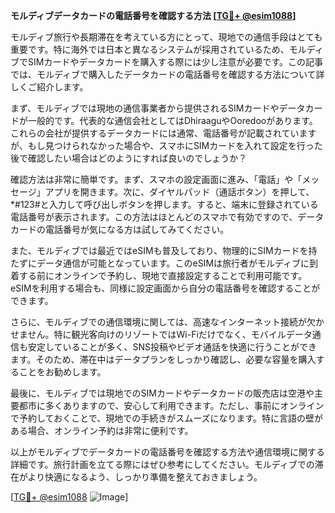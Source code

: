**モルディブデータカードの電話番号を確認する方法 [[TG💪+ @esim1088](https://t.me/s/esim1088)]**

モルディブ旅行や長期滞在を考えている方にとって、現地での通信手段はとても重要です。特に海外では日本と異なるシステムが採用されているため、モルディブでSIMカードやデータカードを購入する際には少し注意が必要です。この記事では、モルディブで購入したデータカードの電話番号を確認する方法について詳しくご紹介します。

まず、モルディブでは現地の通信事業者から提供されるSIMカードやデータカードが一般的です。代表的な通信会社としてはDhiraaguやOoredooがあります。これらの会社が提供するデータカードには通常、電話番号が記載されていますが、もし見つけられなかった場合や、スマホにSIMカードを入れて設定を行った後で確認したい場合はどのようにすれば良いのでしょうか？

確認方法は非常に簡単です。まず、スマホの設定画面に進み、「電話」や「メッセージ」アプリを開きます。次に、ダイヤルパッド（通話ボタン）を押して、*#123#と入力して呼び出しボタンを押します。すると、端末に登録されている電話番号が表示されます。この方法はほとんどのスマホで有効ですので、データカードの電話番号が気になる方は試してみてください。

また、モルディブでは最近ではeSIMも普及しており、物理的にSIMカードを持たずにデータ通信が可能となっています。このeSIMは旅行者がモルディブに到着する前にオンラインで予約し、現地で直接設定することで利用可能です。eSIMを利用する場合も、同様に設定画面から自分の電話番号を確認することができます。

さらに、モルディブでの通信環境に関しては、高速なインターネット接続が欠かせません。特に観光客向けのリゾートではWi-Fiだけでなく、モバイルデータ通信も安定していることが多く、SNS投稿やビデオ通話を快適に行うことができます。そのため、滞在中はデータプランをしっかり確認し、必要な容量を購入することをお勧めします。

最後に、モルディブでは現地でのSIMカードやデータカードの販売店は空港や主要都市に多くありますので、安心して利用できます。ただし、事前にオンラインで予約しておくことで、現地での手続きがスムーズになります。特に言語の壁がある場合、オンライン予約は非常に便利です。

以上がモルディブでデータカードの電話番号を確認する方法や通信環境に関する詳細です。旅行計画を立てる際にはぜひ参考にしてください。モルディブでの滞在がより快適になるよう、しっかり準備を整えておきましょう。

[[TG💪+ @esim1088](https://t.me/s/esim1088) ![Image](https://i.postimg.cc/Y0z9fWf4/image.png)]